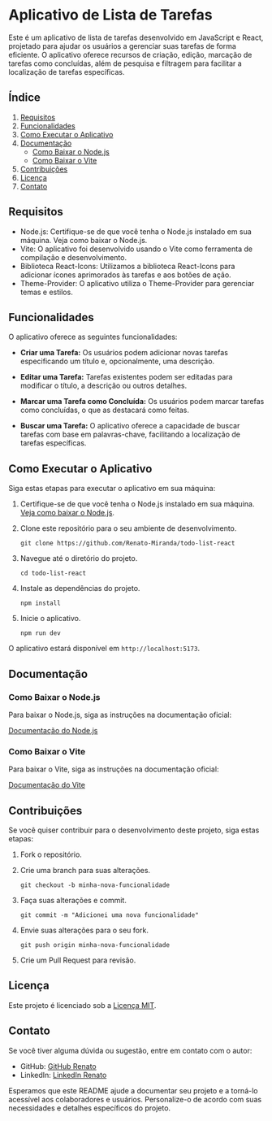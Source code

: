 # Aplicativo de Lista de Tarefas

Este é um aplicativo de lista de tarefas desenvolvido em JavaScript e React, projetado para ajudar os usuários a gerenciar suas tarefas de forma eficiente. O aplicativo oferece recursos de criação, edição, marcação de tarefas como concluídas, além de pesquisa e filtragem para facilitar a localização de tarefas específicas.

## Índice

1. [Requisitos](#requisitos)
2. [Funcionalidades](#funcionalidades)
3. [Como Executar o Aplicativo](#como-executar-o-aplicativo)
4. [Documentação](#documentação)
   - [Como Baixar o Node.js](#como-baixar-o-nodejs)
   - [Como Baixar o Vite](#como-baixar-o-vite)
5. [Contribuições](#contribuições)
6. [Licença](#licença)
7. [Contato](#contato)

## Requisitos

- Node.js: Certifique-se de que você tenha o Node.js instalado em sua máquina. Veja como baixar o Node.js.
- Vite: O aplicativo foi desenvolvido usando o Vite como ferramenta de compilação e desenvolvimento.
- Biblioteca React-Icons: Utilizamos a biblioteca React-Icons para adicionar ícones aprimorados às tarefas e aos botões de ação.
- Theme-Provider: O aplicativo utiliza o Theme-Provider para gerenciar temas e estilos.

## Funcionalidades

O aplicativo oferece as seguintes funcionalidades:

- **Criar uma Tarefa:** Os usuários podem adicionar novas tarefas especificando um título e, opcionalmente, uma descrição.

- **Editar uma Tarefa:** Tarefas existentes podem ser editadas para modificar o título, a descrição ou outros detalhes.

- **Marcar uma Tarefa como Concluída:** Os usuários podem marcar tarefas como concluídas, o que as destacará como feitas.

- **Buscar uma Tarefa:** O aplicativo oferece a capacidade de buscar tarefas com base em palavras-chave, facilitando a localização de tarefas específicas.

## Como Executar o Aplicativo

Siga estas etapas para executar o aplicativo em sua máquina:

1. Certifique-se de que você tenha o Node.js instalado em sua máquina. [Veja como baixar o Node.js](#como-baixar-o-nodejs).

2. Clone este repositório para o seu ambiente de desenvolvimento.

   ```
   git clone https://github.com/Renato-Miranda/todo-list-react
   ```

3. Navegue até o diretório do projeto.

   ```
   cd todo-list-react
   ```

4. Instale as dependências do projeto.

   ```
   npm install
   ```

5. Inicie o aplicativo.

   ```
   npm run dev
   ```

O aplicativo estará disponível em `http://localhost:5173`.

## Documentação

### Como Baixar o Node.js

Para baixar o Node.js, siga as instruções na documentação oficial:

[Documentação do Node.js](https://nodejs.org/en/download/)

### Como Baixar o Vite

Para baixar o Vite, siga as instruções na documentação oficial:

[Documentação do Vite](https://vitejs.dev/guide/#scaffolding-your-first-vite-project)

## Contribuições

Se você quiser contribuir para o desenvolvimento deste projeto, siga estas etapas:

1. Fork o repositório.

2. Crie uma branch para suas alterações.

   ```
   git checkout -b minha-nova-funcionalidade
   ```

3. Faça suas alterações e commit.

   ```
   git commit -m "Adicionei uma nova funcionalidade"
   ```

4. Envie suas alterações para o seu fork.

   ```
   git push origin minha-nova-funcionalidade
   ```

5. Crie um Pull Request para revisão.

## Licença

Este projeto é licenciado sob a [Licença MIT](LICENSE).

## Contato

Se você tiver alguma dúvida ou sugestão, entre em contato com o autor:

- GitHub: [GitHub Renato](https://github.com/Renato-Miranda)
- LinkedIn: [LinkedIn Renato](https://www.linkedin.com/in/renato-miranda-185269258/)

Esperamos que este README ajude a documentar seu projeto e a torná-lo acessível aos colaboradores e usuários. Personalize-o de acordo com suas necessidades e detalhes específicos do projeto.
